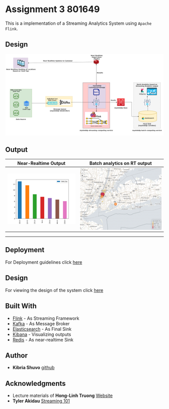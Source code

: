 # Assignment 3 801649

This is a implementation of a Streaming Analytics System using `Apache Flink`. 

## Design
![alt-text-1](reports/images/design.png "title-1")

## Output
Near-Realtime Output            |  Batch analytics on RT output 
:-------------------------:|:-------------------------:
![alt-text-2](reports/images/outputRT.png "title-2") |  ![alt-text-2](reports/images/mapCrop.PNG "title-2")

---
## Deployment

For Deployment guidelines click [here](reports/Assignment-3-Deployment.md)

## Design

For viewing the design of the system click [here](reports/Assignment-3-Design.md)

## Built With

* [Flink](https://flink.apache.org/) - As Streaming Framework
* [Kafka](https://kafka.apache.org/) - As Message Broker
* [Elasticsearch](https://www.elastic.co/products/elasticsearch) - As Final Sink
* [Kibana](https://www.elastic.co/products/kibana) - Visualizing outputs
* [Redis](https://redis.io/) - As near-realtime Sink



## Author

* **Kibria Shuvo** [github](https://github.com/kibriashuvo)



## Acknowledgments

* Lecture materials of **Hong-Linh Truong** [Website](https://users.aalto.fi/~truongh4/) 
* **Tyler Akidau** [Streaming 101](https://www.oreilly.com/ideas/the-world-beyond-batch-streaming-101)
